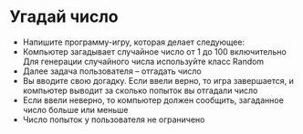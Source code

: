 # Угадай число

 - Напишите программу-игру, которая делает следующее:
 - Компьютер загадывает случайное число от 1 до 100
включительно  
Для генерации случайного числа используйте класс
Random
 - Далее задача пользователя – отгадать число
 - Вы вводите свою догадку. Если ввели верно, то игра
завершается, и компьютер выводит за сколько попыток вы
отгадали число
 - Если ввели неверно, то компьютер должен сообщить,
загаданное число больше или меньше
 - Число попыток у пользователя не ограничено
